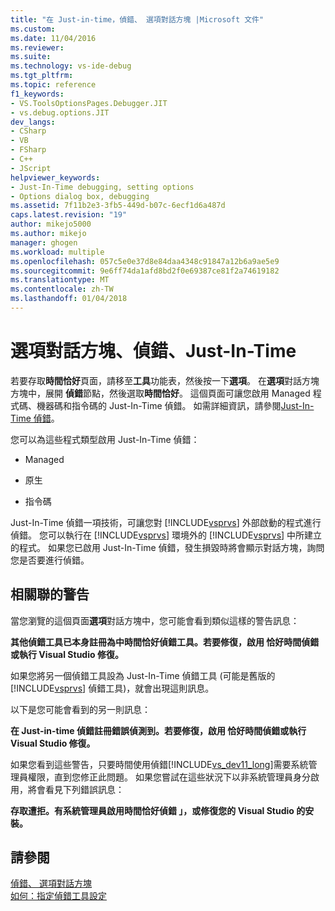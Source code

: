 ```yaml
---
title: "在 Just-in-time，偵錯、 選項對話方塊 |Microsoft 文件"
ms.custom: 
ms.date: 11/04/2016
ms.reviewer: 
ms.suite: 
ms.technology: vs-ide-debug
ms.tgt_pltfrm: 
ms.topic: reference
f1_keywords:
- VS.ToolsOptionsPages.Debugger.JIT
- vs.debug.options.JIT
dev_langs:
- CSharp
- VB
- FSharp
- C++
- JScript
helpviewer_keywords:
- Just-In-Time debugging, setting options
- Options dialog box, debugging
ms.assetid: 7f11b2e3-3fb5-449d-b07c-6ecf1d6a487d
caps.latest.revision: "19"
author: mikejo5000
ms.author: mikejo
manager: ghogen
ms.workload: multiple
ms.openlocfilehash: 057c5e0e37d8e84daa4348c91847a12b6a9ae5e9
ms.sourcegitcommit: 9e6ff74da1afd8bd2f0e69387ce81f2a74619182
ms.translationtype: MT
ms.contentlocale: zh-TW
ms.lasthandoff: 01/04/2018
---
```

# <a name="just-in-time-debugging-options-dialog-box"></a>選項對話方塊、偵錯、Just-In-Time
若要存取**時間恰好**頁面，請移至**工具**功能表，然後按一下**選項**。 在**選項**對話方塊方塊中，展開 **偵錯**節點，然後選取**時間恰好**。 這個頁面可讓您啟用 Managed 程式碼、機器碼和指令碼的 Just-In-Time 偵錯。 如需詳細資訊，請參閱[Just-In-Time 偵錯](../debugger/just-in-time-debugging-in-visual-studio.md)。  
  
 您可以為這些程式類型啟用 Just-In-Time 偵錯：  
  
-   Managed  
  
-   原生  
  
-   指令碼  
  
 Just-In-Time 偵錯一項技術，可讓您對 [!INCLUDE[vsprvs](../code-quality/includes/vsprvs_md.md)] 外部啟動的程式進行偵錯。 您可以執行在 [!INCLUDE[vsprvs](../code-quality/includes/vsprvs_md.md)] 環境外的 [!INCLUDE[vsprvs](../code-quality/includes/vsprvs_md.md)] 中所建立的程式。 如果您已啟用 Just-In-Time 偵錯，發生損毀時將會顯示對話方塊，詢問您是否要進行偵錯。  
  
## <a name="associated-warnings"></a>相關聯的警告  
 當您瀏覽的這個頁面**選項**對話方塊中，您可能會看到類似這樣的警告訊息：  
  
 **其他偵錯工具已本身註冊為中時間恰好偵錯工具。若要修復，啟用 恰好時間偵錯或執行 Visual Studio 修復。**  
  
 如果您將另一個偵錯工具設為 Just-In-Time 偵錯工具 (可能是舊版的 [!INCLUDE[vsprvs](../code-quality/includes/vsprvs_md.md)] 偵錯工具)，就會出現這則訊息。  
  
 以下是您可能會看到的另一則訊息：  
  
 **在 Just-in-time 偵錯註冊錯誤偵測到。若要修復，啟用 恰好時間偵錯或執行 Visual Studio 修復。**  
  
 如果您看到這些警告，只要時間使用偵錯[!INCLUDE[vs_dev11_long](../data-tools/includes/vs_dev11_long_md.md)]需要系統管理員權限，直到您修正此問題。 如果您嘗試在這些狀況下以非系統管理員身分啟用，將會看見下列錯誤訊息：  
  
 **存取遭拒。有系統管理員啟用時間恰好偵錯 」，或修復您的 Visual Studio 的安裝。**  
  
## <a name="see-also"></a>請參閱  
 [偵錯、 選項對話方塊](../debugger/debugging-options-dialog-box.md)   
 [如何：指定偵錯工具設定](../debugger/how-to-specify-debugger-settings.md)